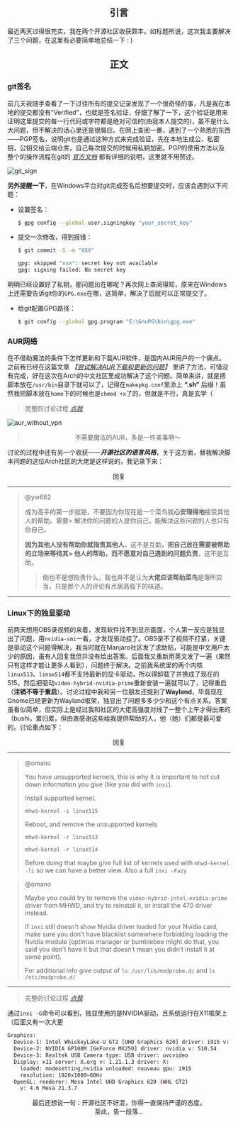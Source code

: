 ## <center>引言</center>

最近两天过得很充实，我在两个开源社区收获颇丰。如标题所说，这次我主要解决了三个问题，在这里有必要简单地总结一下 : )

## <center>正文</center>

### git签名

前几天我随手查看了一下过往所有的提交记录发现了一个很奇怪的事，凡是我在本地的提交都没有“Verified”，也就是签名验证，仔细了解了一下，这个验证是用来证明这里提交的每一行代码或字符都是绝对可信的(由我本人提交的)，虽不是什么大问题，但不解决的话心里还是很膈应。在网上查阅一番，遇到了一个熟悉的东西——PGP签名，说明git也是通过这种方式来完成验证，先在本地生成公、私密钥，公钥交给云端仓库，自己每次提交的时候用私钥加密。PGP的使用方法以及整个的操作流程在git的 *[官方文档](https://docs.github.com/cn/authentication/managing-commit-signature-verification/checking-for-existing-gpg-keys)* 都有详细的说明，这里就不用赘述。

![git_sign](https://cdn.jsdelivr.net/gh/Keanu-42/myCDN@main/日常琐事/git_sign.png)

**另外提醒一下**，在Windows平台对git完成签名后想要提交时，应该会遇到以下问题：

- 设置签名：

  ```bash
  $ gpg config --global user.signingkey "your_secret_key"
  ```

- 提交一次修改，得到报错：

  ```bash
  $ git commit -S -m "XXX"
  ```

  ```bash
  gpg: skipped "xxx": secret key not available
  gpg: signing failed: No secret key
  ```

明明已经设置好了私钥，那问题出在哪呢？再次网上查阅得知，原来在Windows上还需要告诉git你的`GPG.exe`在哪，这简单，解决了后就可以正常提交了。

- 给git配置GPG路径：

  ```bash
  $ git config --global gpg.program "E:\GnuPG\bin\gpg.exe"
  ```

### AUR网络

在不借助魔法的条件下怎样更新和下载AUR软件，是国内AUR用户的一个痛点。之前我已经在这篇文章 *【[尝试解决AUR下载和更新的问题](https://www.keanu-42.cn/posts/53965/)】* 里讲了方法，可惜没有完成，好在这次在Arch的中文社区里成功解决了这个问题。简单来讲，就是把脚本放在`/usr/bin`目录下就可以了，记得在`makepkg.conf`里添上 **“.sh”** 后缀！虽然我把脚本放在`home`下的时候也是`chmod +x`了的，但就是不行，真是玄学（

> 完整的讨论过程 *[点我](https://bbs.archlinuxcn.org/viewtopic.php?id=12144)*

![aur_without_vpn](https://cdn.jsdelivr.net/gh/Keanu-42/myCDN@main/aur%20%26%20pamac/aur_without_vpn.png)

> <center>不需要魔法的AUR，多是一件美事啊～</center>

讨论的过程中还有另一个收获——***开源社区的语言风格***，关于这方面，替我解决脚本问题的这位Arch社区的大佬是这样说的，我记录下来：

<center>回复</center>

----

> @yw662
> 
> 成为高手的第一步就是，不要因为你现在是一个菜鸟就**心安理得地**接受其他人的帮助。需要> 解决你的问题的人是你自己，能解决这些问题的人也只有你自己。
> 
> **因为其他人没有帮助你就指责其他人**，这不是互助，**把自己放在需要被帮助的立场来等待其> 他人的帮助，而不愿意对自己遇到的问题负责**，这不是互助。
>> 倒也不是想指责什么，我也并不是认为**大佬应该帮助菜鸟**是理所应当，只是那个人的评论有点居高临下的味道。

----

### Linux下的独显驱动

前两天想用OBS录视频的来着，发现软件找不到显示画面，个人第一反应是独显出了问题，用`nvidia-smi`一看，才发现驱动挂了。OBS录不了视频不打紧，关键是驱动这个问题得解决，我当时就在Manjaro社区发了求助贴，可能是中文用户太少的原因，虽有人回复我但并没有给出答案。后面我又重新用英文发了一遍（果然只有这样才能让更多人看到），问题终于解决。之前我系统里的两个内核`linux513`、`linux514`都不支持最新的显卡驱动，所以得卸载了并换成了现在的515，然后把驱动`video-hybrid-nvidia-prime`重新安装一遍就可以了，记得重启（**注销不等于重启**）。讨论过程中我和另一位朋友还提到了**Wayland**，毕竟现在Gnome已经更新为Wayland框架，独显出了问题多多少少和这个有点关系。答案虽看似简单，但实际上是经过我和社区的大佬高强度对线了一整个上午才得出来的（bushi，累归累，但由衷感谢这些给我提供帮助的人，他（她）们都是最可爱的。讨论重点如下：

<center>回复</center>

----

> @omano
> 
> You have unsupported kernels, this is why it is important to not cut down information you give (like you did with `inxi`).
> 
> Install supported kernel.
> 
> `mhwd-kernel -i linux515`
> 
> Reboot, and remove the unsupported kernels
> 
> `mhwd-kernel -r linux513`
> 
> `mhwd-kernel -r linux514`
> 
> Before doing that maybe give full list of kernels used with `mhwd-kernel -li` so we can have a better view. Also a full `inxi -Fazy`

> @omano
> 
> Maybe you could try to remove the `video-hybrid-intel-nvidia-prime` driver from MHWD, and try to reinstall it, or install the 470 driver instead.
> 
> If `inxi` still doesn’t show Nvidia driver loaded for your Nvidia card, make sure you don’t have blacklist somewhere forbidding loading the Nvidia module (optimus manager or bumblebee might do that, you said you don’t have it but that doesn’t mean you didn’t install it at some point).
> 
> For additional info give output of `ls /usr/lib/modprobe.d/` and `ls /etc/modprobe.d/
`
----

> 完整的讨论过程 *[点我](https://forum.manjaro.org/t/nvidia-gpu-not-working-possibly-related-to-latest-driver/103303/)*

通过`inxi -G`命令可以看到，独显使用的是NVIDIA驱动，且系统运行在X11框架上（后面又有一次大更

```bash
Graphics:
  Device-1: Intel WhiskeyLake-U GT2 [UHD Graphics 620] driver: i915 v: kernel
  Device-2: NVIDIA GP108M [GeForce MX250] driver: nvidia v: 510.54
  Device-3: Realtek USB Camera type: USB driver: uvcvideo
  Display: x11 server: X.org v: 1.21.1.3 driver: X:
    loaded: modesetting,nvidia unloaded: nouveau gpu: i915
    resolution: 1920x1080~60Hz
  OpenGL: renderer: Mesa Intel UHD Graphics 620 (WHL GT2)
    v: 4.6 Mesa 21.3.7

```

<center>最后还想说一句：开源社区不好混，你得一直保持严谨的态度。</center>

<center>至此，告一段落...</center>

